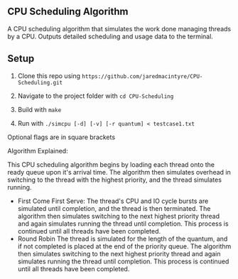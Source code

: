 ## CPU Scheduling Algorithm

A CPU scheduling algorithm that simulates the work done managing threads by a CPU. Outputs detailed scheduling and usage data to the terminal.

## Setup

1. Clone this repo using `https://github.com/jaredmacintyre/CPU-Scheduling.git`

2. Navigate to the project folder with `cd CPU-Scheduling`

3. Build with `make`

4. Run with `./simcpu [-d] [-v] [-r quantum] < testcase1.txt`

Optional flags are in square brackets

Algorithm Explained: 

This CPU scheduling algorithm begins by loading each thread onto the ready queue upon it's arrival time. The algorithm then simulates overhead in switching to the thread with the highest priority, and the thread simulates running.
- First Come First Serve:
	The thread's CPU and IO cycle bursts are simulated until completion, and the thread is then terminated. The algorithm then simulates switching to the next highest priority thread and again simulates running the thread until completion. This process is continued until all threads have been completed.
- Round Robin
	The thread is simulated for the length of the quantum, and if not completed is placed at the end of the priority queue. The algorithm then simulates switching to the next highest priority thread and again simulates running the thread until completion. This process is continued until all threads have been completed.
